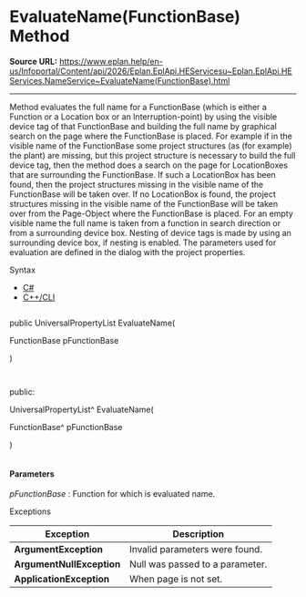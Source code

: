 # EvaluateName(FunctionBase) Method

**Source URL:** https://www.eplan.help/en-us/Infoportal/Content/api/2026/Eplan.EplApi.HEServicesu~Eplan.EplApi.HEServices.NameService~EvaluateName(FunctionBase).html

---

Method evaluates the full name for a FunctionBase (which is either a Function or a Location box or an Interruption-point) by using the visible device tag of that FunctionBase and building the full name by graphical search on the page where the FunctionBase is placed. For example if in the visible name of the FunctionBase some project structures (as (for example) the plant) are missing, but this project structure is necessary to build the full device tag, then the method does a search on the page for LocationBoxes that are surrounding the FunctionBase. If such a LocationBox has been found, then the project structures missing in the visible name of the FunctionBase will be taken over. If no LocationBox is found, the project structures missing in the visible name of the FunctionBase will be taken over from the Page-Object where the FunctionBase is placed. For an empty visible name the full name is taken from a function in search direction or from a surrounding device box. Nesting of device tags is made by using an surrounding device box, if nesting is enabled. The parameters used for evaluation are defined in the dialog with the project properties.

Syntax

- [C#](#i-syntax-CS)
- [C++/CLI](#i-syntax-CPP2005)

```
```
public UniversalPropertyList EvaluateName( 

   FunctionBase pFunctionBase

)
```
```

```
```
public:

UniversalPropertyList^ EvaluateName( 

   FunctionBase^ pFunctionBase

)
```
```

#### Parameters

*pFunctionBase*
:   Function for which is evaluated name.

Exceptions

| Exception | Description |
| --- | --- |
| **ArgumentException** | Invalid parameters were found. |
| **ArgumentNullException** | Null was passed to a parameter. |
| **ApplicationException** | When page is not set. |
